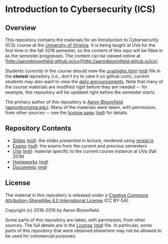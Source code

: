 Introduction to Cybersecurity (ICS)
===================================

Overview
--------

This repository contains the materials for an Introduction to Cybersecurity (ICS) course at the [University of Virginia](http://www.virginia.edu).  It is being taught at UVa for the first time in the fall 2018 semester, so the content of this repo will be filled in as the semester progresses.  The content can be viewed online at [http://aaronbloomfield.github.io/ics](http://aaronbloomfield.github.io/ics).

Students *currently* in the course should view the [uva/index.html](uva/index.html) ([md](uva/index.md)) file in the **cloned** repository (i.e., don't try to view it on github.com); current students may also want to view the [daily announcements](uva/daily-announcements.html#/).  Note that many of the course materials are modified right before they are needed -- for example, this repository will be updated right before the semester starts.

The primary author of this repository is [Aaron Bloomfield](http://www.cs.virginia.edu/~asb) ([aaron@virginia.edu](<mailto:aaron@virginia.edu>)). Many of the materials were taken, with permission, from other sources -- see the [license page](license.html) ([md](license.md)) for details.


Repository Contents
-------------------

- [Slides](slides/index.html) ([md](slides/index.md)): the slides presented in lecture, rendered using [reveal.js](https://github.com/hakimel/reveal.js/)
- [Exams](exams/index.html) ([md](exams/index.md)): the exams from the current and previous semesters
- [UVa](uva/index.html) ([md](uva/index.md)): material specific to the current course instance at UVa (fall 2019)
- [Homeworks](hws/index.html) ([md](hws/index.md))
- [Documents](docs/index.html) ([md](docs/index.md))

License
-------

The material in this repository is released under a [Creative Commons Attribution-ShareAlike 4.0 International License](http://creativecommons.org/licenses/by-sa/4.0/) (CC BY-SA).

Copyright (c) 2018-2019 by Aaron Bloomfield.

Some parts of this repository are taken, with permission, from other sources.  The full details are in the [License](license.html) ([md](license.md)) file. In particular, some parts of this repository that were obtained elsewhere may not be allowed to be used for commercial purposes.
